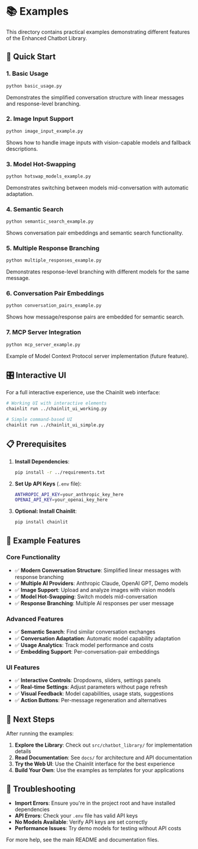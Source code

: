 # 📚 Examples

This directory contains practical examples demonstrating different features of the Enhanced Chatbot Library.

## 🚀 Quick Start

### 1. Basic Usage
```bash
python basic_usage.py
```
Demonstrates the simplified conversation structure with linear messages and response-level branching.

### 2. Image Input Support
```bash
python image_input_example.py
```
Shows how to handle image inputs with vision-capable models and fallback descriptions.

### 3. Model Hot-Swapping
```bash
python hotswap_models_example.py
```
Demonstrates switching between models mid-conversation with automatic adaptation.

### 4. Semantic Search
```bash
python semantic_search_example.py
```
Shows conversation pair embeddings and semantic search functionality.

### 5. Multiple Response Branching
```bash
python multiple_responses_example.py
```
Demonstrates response-level branching with different models for the same message.

### 6. Conversation Pair Embeddings
```bash
python conversation_pairs_example.py
```
Shows how message/response pairs are embedded for semantic search.

### 7. MCP Server Integration
```bash
python mcp_server_example.py
```
Example of Model Context Protocol server implementation (future feature).

## 🎛️ Interactive UI

For a full interactive experience, use the Chainlit web interface:

```bash
# Working UI with interactive elements
chainlit run ../chainlit_ui_working.py

# Simple command-based UI
chainlit run ../chainlit_ui_simple.py
```

## 📋 Prerequisites

1. **Install Dependencies**:
   ```bash
   pip install -r ../requirements.txt
   ```

2. **Set Up API Keys** (`.env` file):
   ```bash
   ANTHROPIC_API_KEY=your_anthropic_key_here
   OPENAI_API_KEY=your_openai_key_here
   ```

3. **Optional: Install Chainlit**:
   ```bash
   pip install chainlit
   ```

## 🔧 Example Features

### Core Functionality
- ✅ **Modern Conversation Structure**: Simplified linear messages with response branching
- ✅ **Multiple AI Providers**: Anthropic Claude, OpenAI GPT, Demo models
- ✅ **Image Support**: Upload and analyze images with vision models
- ✅ **Model Hot-Swapping**: Switch models mid-conversation
- ✅ **Response Branching**: Multiple AI responses per user message

### Advanced Features
- ✅ **Semantic Search**: Find similar conversation exchanges
- ✅ **Conversation Adaptation**: Automatic model capability adaptation
- ✅ **Usage Analytics**: Track model performance and costs
- ✅ **Embedding Support**: Per-conversation-pair embeddings

### UI Features
- ✅ **Interactive Controls**: Dropdowns, sliders, settings panels
- ✅ **Real-time Settings**: Adjust parameters without page refresh
- ✅ **Visual Feedback**: Model capabilities, usage stats, suggestions
- ✅ **Action Buttons**: Per-message regeneration and alternatives

## 🎯 Next Steps

After running the examples:

1. **Explore the Library**: Check out `src/chatbot_library/` for implementation details
2. **Read Documentation**: See `docs/` for architecture and API documentation
3. **Try the Web UI**: Use the Chainlit interface for the best experience
4. **Build Your Own**: Use the examples as templates for your applications

## 🐛 Troubleshooting

- **Import Errors**: Ensure you're in the project root and have installed dependencies
- **API Errors**: Check your `.env` file has valid API keys
- **No Models Available**: Verify API keys are set correctly
- **Performance Issues**: Try demo models for testing without API costs

For more help, see the main README and documentation files.